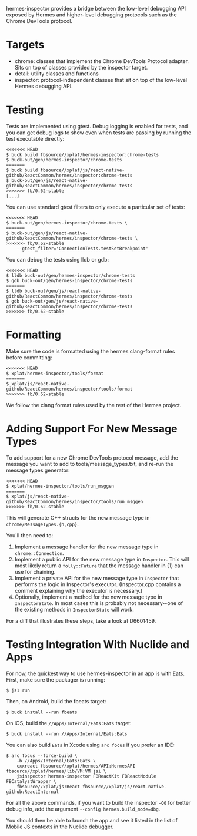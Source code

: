 hermes-inspector provides a bridge between the low-level debugging API exposed
by Hermes and higher-level debugging protocols such as the Chrome DevTools
protocol.

# Targets

 - chrome: classes that implement the Chrome DevTools Protocol adapter. Sits on
   top of classes provided by the inspector target.
 - detail: utility classes and functions
 - inspector: protocol-independent classes that sit on top of the low-level
   Hermes debugging API.

# Testing

Tests are implemented using gtest. Debug logging is enabled for tests, and you
can get debug logs to show even when tests are passing by running the test
executable directly:

```
<<<<<<< HEAD
$ buck build fbsource//xplat/hermes-inspector:chrome-tests
$ buck-out/gen/hermes-inspector/chrome-tests
=======
$ buck build fbsource//xplat/js/react-native-github/ReactCommon/hermes/inspector:chrome-tests
$ buck-out/gen/js/react-native-github/ReactCommon/hermes/inspector/chrome-tests
>>>>>>> fb/0.62-stable
[...]
```

You can use standard gtest filters to only execute a particular set of tests:

```
<<<<<<< HEAD
$ buck-out/gen/hermes-inspector/chrome-tests \
=======
$ buck-out/gen/js/react-native-github/ReactCommon/hermes/inspector/chrome-tests \
>>>>>>> fb/0.62-stable
    --gtest_filter='ConnectionTests.testSetBreakpoint'
```

You can debug the tests using lldb or gdb:

```
<<<<<<< HEAD
$ lldb buck-out/gen/hermes-inspector/chrome-tests
$ gdb buck-out/gen/hermes-inspector/chrome-tests
=======
$ lldb buck-out/gen/js/react-native-github/ReactCommon/hermes/inspector/chrome-tests
$ gdb buck-out/gen/js/react-native-github/ReactCommon/hermes/inspector/chrome-tests
>>>>>>> fb/0.62-stable
```

# Formatting

Make sure the code is formatted using the hermes clang-format rules before
committing:

```
<<<<<<< HEAD
$ xplat/hermes-inspector/tools/format
=======
$ xplat/js/react-native-github/ReactCommon/hermes/inspector/tools/format
>>>>>>> fb/0.62-stable
```

We follow the clang format rules used by the rest of the Hermes project.

# Adding Support For New Message Types

To add support for a new Chrome DevTools protocol message, add the message you
want to add to tools/message_types.txt, and re-run the message types generator:

```
<<<<<<< HEAD
$ xplat/hermes-inspector/tools/run_msggen
=======
$ xplat/js/react-native-github/ReactCommon/hermes/inspector/tools/run_msggen
>>>>>>> fb/0.62-stable
```

This will generate C++ structs for the new message type in
`chrome/MessageTypes.{h,cpp}`.

You'll then need to:

1. Implement a message handler for the new message type in `chrome::Connection`.
2. Implement a public API for the new message type in `Inspector`. This will
   most likely return a `folly::Future` that the message handler in (1) can use
   for chaining.
3. Implement a private API for the new message type in `Inspector` that performs
   the logic in Inspector's executor. (Inspector.cpp contains a comment
   explaining why the executor is necessary.)
4. Optionally, implement a method for the new message type in `InspectorState`.
   In most cases this is probably not necessary--one of the existing methods in
   `InspectorState` will work.

For a diff that illustrates these steps, take a look at D6601459.

# Testing Integration With Nuclide and Apps

For now, the quickest way to use hermes-inspector in an app is with Eats. First,
make sure the packager is running:

```
$ js1 run
```

Then, on Android, build the fbeats target:

```
$ buck install --run fbeats
```

On iOS, build the `//Apps/Internal/Eats:Eats` target:

```
$ buck install --run //Apps/Internal/Eats:Eats
```

You can also build `Eats` in Xcode using `arc focus` if you prefer an
IDE:

```
$ arc focus --force-build \
    -b //Apps/Internal/Eats:Eats \
    cxxreact fbsource//xplat/hermes/API:HermesAPI fbsource//xplat/hermes/lib/VM:VM jsi \
    jsinspector hermes-inspector FBReactKit FBReactModule FBCatalystWrapper \
    fbsource//xplat/js:React fbsource//xplat/js/react-native-github:ReactInternal
```

For all the above commands, if you want to build the inspector `-O0` for better
debug info, add the argument `--config hermes.build_mode=dbg`.

You should then be able to launch the app and see it listed in the list of
Mobile JS contexts in the Nuclide debugger.
